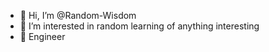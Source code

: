 - 👋 Hi, I’m @Random-Wisdom
- 👀 I’m interested in random learning of anything interesting
- 🌱 Engineer


<!---
Random-Wisdom/Random-Wisdom is a ✨ special ✨ repository because its `README.md` (this file) appears on your GitHub profile.
You can click the Preview link to take a look at your changes.
--->
